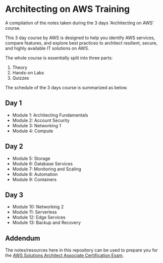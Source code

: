 # Architecting on AWS Training

A compilation of the notes taken during the 3 days 'Architecting on AWS' course.

This 3 day course by AWS is designed to help you identify AWS services, compare features, and explore best practices to architect resilient, secure, and highly available IT solutions on AWS.

The whole course is essentially split into three parts:

1. Theory
2. Hands-on Labs
3. Quizzes

The schedule of the 3 days course is summarized as below.

## Day 1

- Module 1: Architecting Fundamentals
- Module 2: Account Security
- Module 3: Networking 1
- Module 4: Compute

## Day 2

- Module 5: Storage
- Module 6: Database Services
- Module 7: Monitoring and Scaling
- Module 8: Automation
- Module 9: Containers

## Day 3

- Module 10: Networking 2
- Module 11: Serverless
- Module 12: Edge Services
- Module 13: Backup and Recovery

## Addendum

The notes/resources here in this repository can be used to prepare you for the [AWS Solutions Architect Associate Certification Exam](https://aws.amazon.com/certification/certified-solutions-architect-associate/).

